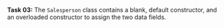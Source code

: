 **Task 03:**  The `Salesperson` class contains a blank, default constructor, and an overloaded constructor to assign the two data fields.
